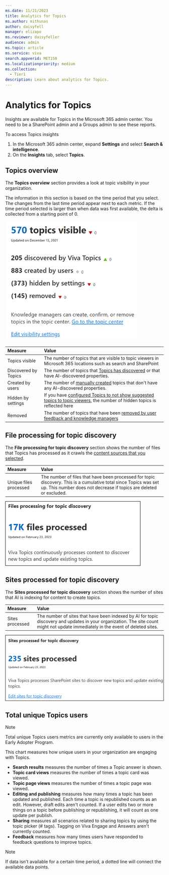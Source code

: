 ```yaml
---
ms.date: 11/21/2023
title: Analytics for Topics
ms.author: mithunas
author: daisyfell
manager: elizapo
ms.reviewer: daisyfeller
audience: admin
ms.topic: article
ms.service: viva
search.appverid: MET150
ms.localizationpriority: medium
ms.collection:
  - Tier1
description: Learn about analytics for Topics.
---
```


# Analytics for Topics

Insights are available for Topics in the Microsoft 365 admin center. You need to be a SharePoint admin and a Groups admin to see these reports.

To access Topics insights

1. In the Microsoft 365 admin center, expand **Settings** and select **Search & intelligence**.
1. On the **Insights** tab, select **Topics**.

## Topics overview

The **Topics overview** section provides a look at topic visibility in your organization.

The information in this section is based on the time period that you select. The changes from the last time period appear next to each metric. If the time period selected is larger than when data was first available, the delta is collected from a starting point of 0.

![Screenshot of analytics for topics visible.](../media/topics/topics-analytics-topics-visible.png)

|Measure|Value|
|:------|:----|
|Topics visible|The number of topics that are visible to topic viewers in Microsoft 365 locations such as search and SharePoint |
|Discovered by Topics|The number of topics that [Topics has discovered](/viva/topics/topic-experiences-discovery-curation) or that have AI-discovered properties.|
|Created by users|The number of [manually created](/viva/topics/create-a-topic) topics that don't have any AI-discovered properties.|
|Hidden by settings|If you have [configured Topics to not show suggested topics to topic viewers](/viva/topics/topic-experiences-discovery#prevent-topic-viewers-from-seeing-suggested-topics), the number of hidden topics is reflected here|
|Removed|The number of topics that have been [removed by user feedback and knowledge managers](/viva/topics/manage-topics)|

## File processing for topic discovery

The **File processing for topic discovery** section shows the number of files that Topics has processed as it crawls the [content sources that you selected](/viva/topics/topic-experiences-discovery#select-sharepoint-topic-sources).

|Measure|Value|
|:------|:----|
|Unique files processed|The number of files that have been processed for topic discovery. This is a cumulative total since Topics was set up. This number does not decrease if topics are deleted or excluded.|

![Screenshot of analytics for files processed.](../media/topics/topics-files-processed.png)

## Sites processed for topic discovery

The **Sites processed for topic discovery** section shows the number of sites that AI is indexing for content to create topics.

|Measure|Value|
|:------|:----|
|Sites processed|The number of sites that have been indexed by AI for topic discovery and updates in your organization. The site count might not update immediately in the event of deleted sites.|

![Screenshot of analytics for sites processed.](../media/topics/topics-sites-processed.png)

## Total unique Topics users

>[!NOTE]
>Total unique Topics users metrics are currently only available to users in the Early Adopter Program.

This chart measures how unique users in your organization are engaging with Topics.

- **Search results** measures the number of times a Topic answer is shown.
- **Topic card views** measures the number of times a topic card was viewed.
- **Topic page views** measures the number of times a topic page was viewed.
- **Editing and publishing** measures how many times a topic has been updated and published. Each time a topic is republished counts as an edit. However, draft edits aren't counted. If a user edits two or more things on a topic before publishing or republishing, it will count as one update per publish.
- **Sharing** measures all scenarios related to sharing topics by using the topic picker (# tags). Tagging on Viva Engage and Answers aren't currently counted.
- **Feedback** measures how many times users have responded to feedback questions to improve topics.

>[!NOTE]
>If data isn't available for a certain time period, a dotted line will connect the available data points.
